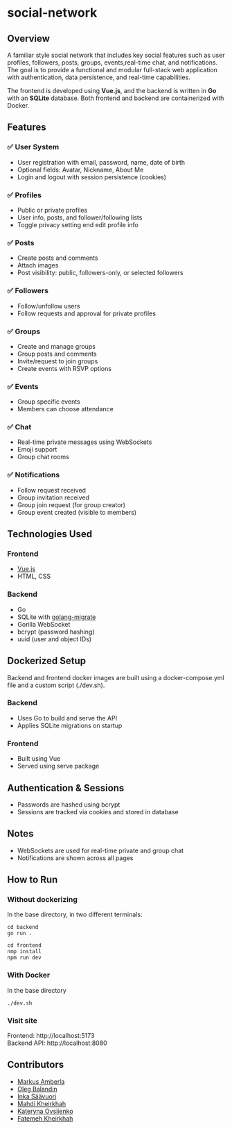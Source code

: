 # social-network

## Overview

A familiar style social network that includes key social features such as user profiles, followers, posts, groups, events,real-time chat, and notifications. The goal is to provide a functional and modular full-stack web application with authentication, data persistence, and real-time capabilities.

The frontend is developed using **Vue.js**, and the backend is written in **Go** with an **SQLite** database. Both frontend and backend are containerized with Docker.


## Features

### ✅ User System
- User registration with email, password, name, date of birth
- Optional fields: Avatar, Nickname, About Me
- Login and logout with session persistence (cookies)

### ✅ Profiles
- Public or private profiles
- User info, posts, and follower/following lists
- Toggle privacy setting end edit profile info

### ✅ Posts
- Create posts and comments
- Attach images
- Post visibility: public, followers-only, or selected followers

### ✅ Followers
- Follow/unfollow users
- Follow requests and approval for private profiles

### ✅ Groups
- Create and manage groups
- Group posts and comments
- Invite/request to join groups
- Create events with RSVP options

### ✅ Events
- Group specific events
- Members can choose attendance

### ✅ Chat
- Real-time private messages using WebSockets
- Emoji support
- Group chat rooms

### ✅ Notifications
- Follow request received
- Group invitation received
- Group join request (for group creator)
- Group event created (visible to members)


## Technologies Used

### Frontend
- [Vue.js](https://vuejs.org/)
- HTML, CSS

### Backend
- Go
- SQLite with [golang-migrate](https://github.com/golang-migrate/migrate)
- Gorilla WebSocket
- bcrypt (password hashing)
- uuid (user and object IDs)


## Dockerized Setup

Backend and frontend docker images are built using a docker-compose.yml file and a custom script (./dev.sh). 

### Backend
- Uses Go to build and serve the API
- Applies SQLite migrations on startup

### Frontend
- Built using Vue
- Served using serve package

## Authentication & Sessions
- Passwords are hashed using bcrypt
- Sessions are tracked via cookies and stored in database

## Notes
- WebSockets are used for real-time private and group chat
- Notifications are shown across all pages

## How to Run

### Without dockerizing
In the base directory, in two different terminals:
```
cd backend
go run .
```
```
cd frontend
nmp install
npm run dev
```

### With Docker
In the base directory
```
./dev.sh
```

### Visit site
Frontend: http://localhost:5173  
Backend API: http://localhost:8080

## Contributors
- [Markus Amberla](https://github.com/MarkusYPA)
- [Oleg Balandin](https://github.com/olegamobile)
- [Inka Säävuori](https://github.com/Inkasaa)
- [Mahdi Kheirkhah](https://github.com/mahdikheirkhah)
- [Kateryna Ovsiienko](https://github.com/mavka1207)
- [Fatemeh Kheirkhah](https://github.com/fatemekh78)